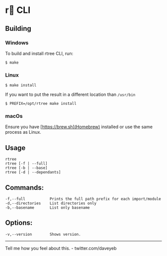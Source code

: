 # r🌲 CLI 

## Building 

### Windows 

To build and install rtree CLI, run:

```
$ make 
```

### Linux 

```
$ make install 
```

If you want to put the result in a different location than `/usr/bin`

```
$ PREFIX=/opt/rtree make install 
```

### macOs 

Ensure you have [https://brew.sh](Homebrew) installed or use the same process as Linux. 

## Usage 
    rtree
    rtree [-f | --full]
    rtree [-b | --base]
    rtree [-d | --dependants]
## Commands:
    -f,--full           Prints the full path prefix for each import/module 
    -d,--directories    List directories only 
    -b,--basename       List only basename
## Options:
    -v,--version        Shows version. 

--- 

Tell me how you feel about this. 
    - twitter.com/daveyeb


